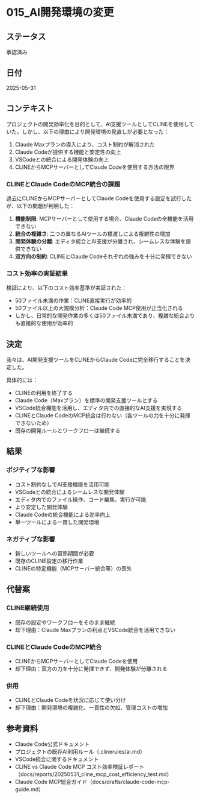 # 015_AI開発環境の変更

## ステータス

承認済み

## 日付

2025-05-31

## コンテキスト

プロジェクトの開発効率化を目的として、AI支援ツールとしてCLINEを使用していた。しかし、以下の理由により開発環境の見直しが必要となった：

1. Claude Maxプランの導入により、コスト制約が解消された
2. Claude Codeが提供する機能と安定性の向上
3. VSCodeとの統合による開発体験の向上
4. CLINEからMCPサーバーとしてClaude Codeを使用する方法の限界

### CLINEとClaude CodeのMCP統合の課題

過去にCLINEからMCPサーバーとしてClaude Codeを使用する設定を試行したが、以下の問題が判明した：

1. **機能制限**: MCPサーバーとして使用する場合、Claude Codeの全機能を活用できない
2. **統合の複雑さ**: 二つの異なるAIツールの橋渡しによる複雑性の増加
3. **開発体験の分離**: エディタ統合とAI支援が分離され、シームレスな体験を提供できない
4. **双方向の制約**: CLINEとClaude Codeそれぞれの強みを十分に発揮できない

### コスト効率の実証結果

検証により、以下のコスト効率基準が実証された：
- 50ファイル未満の作業：CLINE直接実行が効率的
- 50ファイル以上の大規模分析：Claude Code MCP使用が正当化される
- しかし、日常的な開発作業の多くは50ファイル未満であり、複雑な統合よりも直接的な使用が効率的

## 決定

我々は、AI開発支援ツールをCLINEからClaude Codeに完全移行することを決定した。

具体的には：
- CLINEの利用を終了する
- Claude Code（Maxプラン）を標準の開発支援ツールとする
- VSCode統合機能を活用し、エディタ内での直接的なAI支援を実現する
- CLINEとClaude CodeのMCP統合は行わない（各ツールの力を十分に発揮できないため）
- 既存の開発ルールとワークフローは継続する

## 結果

### ポジティブな影響
- コスト制約なしでAI支援機能を活用可能
- VSCodeとの統合によるシームレスな開発体験
- エディタ内でのファイル操作、コード編集、実行が可能
- より安定した開発体験
- Claude Codeの統合機能による効率向上
- 単一ツールによる一貫した開発環境

### ネガティブな影響
- 新しいツールへの習熟期間が必要
- 既存のCLINE設定の移行作業
- CLINEの特定機能（MCPサーバー統合等）の喪失

## 代替案

### CLINE継続使用
- 既存の設定やワークフローをそのまま継続
- 却下理由：Claude Maxプランの利点とVSCode統合を活用できない

### CLINEとClaude CodeのMCP統合
- CLINEからMCPサーバーとしてClaude Codeを使用
- 却下理由：双方の力を十分に発揮できず、開発体験が分離される

### 併用
- CLINEとClaude Codeを状況に応じて使い分け
- 却下理由：開発環境の複雑化、一貫性の欠如、管理コストの増加

## 参考資料

- Claude Code公式ドキュメント
- プロジェクトの既存AI利用ルール（.clinerules/ai.md）
- VSCode統合に関するドキュメント
- CLINE vs Claude Code MCP コスト効率検証レポート（docs/reports/20250531_cline_mcp_cost_efficiency_test.md）
- Claude Code MCP統合ガイド（docs/drafts/claude-code-mcp-guide.md）